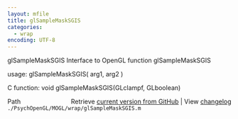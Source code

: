 ```yaml
---
layout: mfile
title: glSampleMaskSGIS
categories:
  - wrap
encoding: UTF-8
---
```


glSampleMaskSGIS  Interface to OpenGL function glSampleMaskSGIS  

usage:  glSampleMaskSGIS( arg1, arg2 )  

C function:  void glSampleMaskSGIS(GLclampf, GLboolean)  


<div class="code_header" style="text-align:right;">
  <span style="float:left;">Path&nbsp;&nbsp;</span> <span class="counter">Retrieve <a href=
  "https://raw.github.com/Psychtoolbox-3/Psychtoolbox-3/beta/./PsychOpenGL/MOGL/wrap/glSampleMaskSGIS.m">current version from GitHub</a> | View <a href=
  "https://github.com/Psychtoolbox-3/Psychtoolbox-3/commits/beta/./PsychOpenGL/MOGL/wrap/glSampleMaskSGIS.m">changelog</a></span>
</div>
<div class="code">
  <code>./PsychOpenGL/MOGL/wrap/glSampleMaskSGIS.m</code>
</div>
